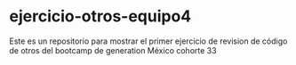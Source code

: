 # ejercicio-otros-equipo4
Este es un repositorio para mostrar el primer ejercicio de revision de código de otros del bootcamp de generation México cohorte 33
